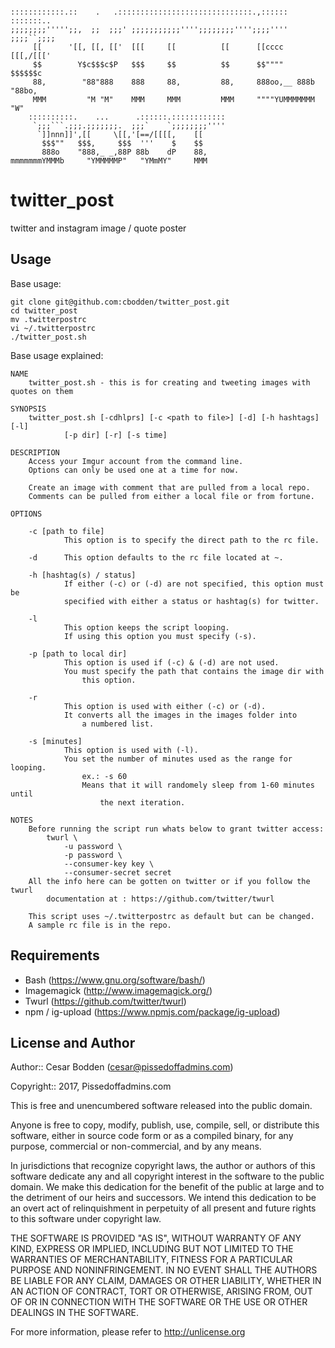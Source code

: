 ```

::::::::::::.::    .   .::::::::::::::::::::::::::::::.,:::::: :::::::..
;;;;;;;;''''';;,  ;;  ;;;' ;;;;;;;;;;;'''';;;;;;;;'''';;;;'''' ;;;;``;;;;
     [[      '[[, [[, [['  [[[     [[          [[      [[cccc   [[[,/[[['
     $$        Y$c$$$c$P   $$$     $$          $$      $$""""   $$$$$$c
     88,        "88"888    888     88,         88,     888oo,__ 888b "88bo,
     MMM         "M "M"    MMM     MMM         MMM     """"YUMMMMMMM   "W"
    ::::::::::.    ...      .::::::.::::::::::::
     `;;;```.;;;.;;;;;;;.  ;;;`    `;;;;;;;;''''
      `]]nnn]]',[[     \[[,'[==/[[[[,    [[
       $$$""   $$$,     $$$  '''    $    $$
       888o    "888,_ _,88P 88b    dP    88,
mmmmmmmYMMMb     "YMMMMMP"   "YMmMY"     MMM

```

twitter_post
====

twitter and instagram image / quote poster


Usage
----
Base usage:
```
git clone git@github.com:cbodden/twitter_post.git
cd twitter_post
mv .twitterpostrc
vi ~/.twitterpostrc
./twitter_post.sh
```

Base usage explained:
```
NAME
    twitter_post.sh - this is for creating and tweeting images with quotes on them

SYNOPSIS
    twitter_post.sh [-cdhlprs] [-c <path to file>] [-d] [-h hashtags] [-l]
            [-p dir] [-r] [-s time]

DESCRIPTION
    Access your Imgur account from the command line.
    Options can only be used one at a time for now.

    Create an image with comment that are pulled from a local repo.
    Comments can be pulled from either a local file or from fortune.

OPTIONS

    -c [path to file]
            This option is to specify the direct path to the rc file.

    -d      This option defaults to the rc file located at ~.

    -h [hashtag(s) / status]
            If either (-c) or (-d) are not specified, this option must be
            specified with either a status or hashtag(s) for twitter.

    -l
            This option keeps the script looping.
            If using this option you must specify (-s).

    -p [path to local dir]
            This option is used if (-c) & (-d) are not used.
            You must specify the path that contains the image dir with
                this option.

    -r
            This option is used with either (-c) or (-d).
            It converts all the images in the images folder into 
                a numbered list.

    -s [minutes]
            This option is used with (-l).
            You set the number of minutes used as the range for looping.
                ex.: -s 60
                Means that it will randomely sleep from 1-60 minutes until
                    the next iteration.

NOTES
    Before running the script run whats below to grant twitter access:
        twurl \
            -u password \
            -p password \
            --consumer-key key \
            --consumer-secret secret
    All the info here can be gotten on twitter or if you follow the twurl
        documentation at : https://github.com/twitter/twurl

    This script uses ~/.twitterpostrc as default but can be changed.
    A sample rc file is in the repo.
```


Requirements
----

- Bash (https://www.gnu.org/software/bash/)
- Imagemagick (http://www.imagemagick.org/)
- Twurl (https://github.com/twitter/twurl)
- npm / ig-upload (https://www.npmjs.com/package/ig-upload)


License and Author
----

Author:: Cesar Bodden (cesar@pissedoffadmins.com)

Copyright:: 2017, Pissedoffadmins.com

This is free and unencumbered software released into the public domain.

Anyone is free to copy, modify, publish, use, compile, sell, or
distribute this software, either in source code form or as a compiled
binary, for any purpose, commercial or non-commercial, and by any
means.

In jurisdictions that recognize copyright laws, the author or authors
of this software dedicate any and all copyright interest in the
software to the public domain. We make this dedication for the benefit
of the public at large and to the detriment of our heirs and
successors. We intend this dedication to be an overt act of
relinquishment in perpetuity of all present and future rights to this
software under copyright law.

THE SOFTWARE IS PROVIDED "AS IS", WITHOUT WARRANTY OF ANY KIND,
EXPRESS OR IMPLIED, INCLUDING BUT NOT LIMITED TO THE WARRANTIES OF
MERCHANTABILITY, FITNESS FOR A PARTICULAR PURPOSE AND NONINFRINGEMENT.
IN NO EVENT SHALL THE AUTHORS BE LIABLE FOR ANY CLAIM, DAMAGES OR
OTHER LIABILITY, WHETHER IN AN ACTION OF CONTRACT, TORT OR OTHERWISE,
ARISING FROM, OUT OF OR IN CONNECTION WITH THE SOFTWARE OR THE USE OR
OTHER DEALINGS IN THE SOFTWARE.

For more information, please refer to <http://unlicense.org>
